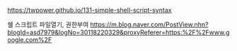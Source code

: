 https://twpower.github.io/131-simple-shell-script-syntax


쉘 스크립트 파일열기, 권한부여
https://m.blog.naver.com/PostView.nhn?blogId=asd7979&logNo=30118220329&proxyReferer=https:%2F%2Fwww.google.com%2F
